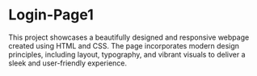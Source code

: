 # Login-Page1
This project showcases a beautifully designed and responsive webpage created using HTML and CSS. The page incorporates modern design principles, including layout, typography, and vibrant visuals to deliver a sleek and user-friendly experience.
